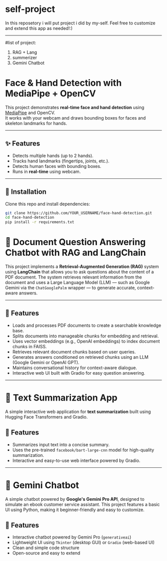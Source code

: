 # self-project
In this reposetory i will put project i did by my-self. Feel free to customize and extend this app as needed!:)

----
#list of project:
1. RAG + Lang
2. summerizer
3. Gemini Chatbot


# Face & Hand Detection with MediaPipe + OpenCV

This project demonstrates **real-time face and hand detection** using [MediaPipe](https://mediapipe.dev) and OpenCV.  
It works with your webcam and draws bounding boxes for faces and skeleton landmarks for hands.

---

## ✨ Features
- Detects multiple hands (up to 2 hands).
- Tracks hand landmarks (fingertips, joints, etc.).
- Detects human faces with bounding boxes.
- Runs in **real-time** using webcam.

---

## 🚀 Installation
Clone this repo and install dependencies:

```bash
git clone https://github.com/YOUR_USERNAME/face-hand-detection.git
cd face-hand-detection
pip install -r requirements.txt

```
   
# 📄 Document Question Answering Chatbot with RAG and LangChain

This project implements a **Retrieval-Augmented Generation (RAG)** system using **LangChain** that allows you to ask questions about the content of a PDF document. The system retrieves relevant information from the document and uses a Large Language Model (LLM) — such as Google Gemini via the `ChatGooglePalm` wrapper — to generate accurate, context-aware answers.

---

## 📌 Features

- Loads and processes PDF documents to create a searchable knowledge base.
- Splits documents into manageable chunks for embedding and retrieval.
- Uses vector embeddings (e.g., OpenAI embeddings) to index document chunks in FAISS.
- Retrieves relevant document chunks based on user queries.
- Generates answers conditioned on retrieved chunks using an LLM (Google Gemini or OpenAI GPT).
- Maintains conversational history for context-aware dialogue.
- Interactive web UI built with Gradio for easy question answering.

---

# 📄 Text Summarization App

A simple interactive web application for **text summarization** built using Hugging Face Transformers and Gradio.

## 📌 Features

- Summarizes input text into a concise summary.
- Uses the pre-trained `facebook/bart-large-cnn` model for high-quality summarization.
- Interactive and easy-to-use web interface powered by Gradio.
  
----------------
# 🤖 Gemini Chatbot

A simple chatbot powered by **Google's Gemini Pro API**, designed to simulate an ebook customer service assistant. This project features a basic UI using Python, making it beginner-friendly and easy to customize.

## 📌 Features

- Interactive chatbot powered by Gemini Pro (`generativeai`)
- Lightweight UI using `Tkinter` (desktop GUI) or `Gradio` (web-based UI)
- Clean and simple code structure
- Open-source and easy to extend
